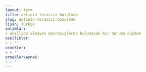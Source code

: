 ```yaml
---
layout: term
title: aklının terazisi bozulmak
slug: aklinin-terazisi-bozulmak
lisan: Türkçe
anlamlar:
- akıllıca olmayan davranışlarda bulunacak bir duruma düşmek
ozellikler:
- - ''
ornekler:
- - ''
orneklerkaynak:
- - ''
---
```

